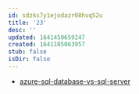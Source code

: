 ```yaml
---
id: sdzks7y1ejodazr08hvq52u
title: '23'
desc: ''
updated: 1641450659247
created: 1641105063957
stub: false
isDir: false
---
```



-  [azure-sql-database-vs-sql-server](https://azurelessons.com/azure-sql-database-vs-sql-server/) 
